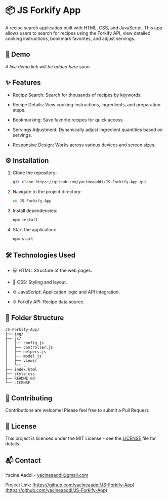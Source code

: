 # 📦 JS Forkify App

A recipe search application built with HTML, CSS, and JavaScript. This app allows users to search for recipes using the Forkify API, view detailed cooking instructions, bookmark favorites, and adjust servings.

## 🔗 Demo

_A live demo link will be added here soon._

## ✨ Features

- Recipe Search: Search for thousands of recipes by keywords.

- Recipe Details: View cooking instructions, ingredients, and preparation steps.

- Bookmarking: Save favorite recipes for quick access.

- Servings Adjustment: Dynamically adjust ingredient quantities based on servings.

- Responsive Design: Works across various devices and screen sizes.

## ⚙️ Installation

1. Clone the repository:

   ```bash
   git clone https://github.com/yacineaaddi/JS-Forkify-App.git
   ```

2. Navigate to the project directory:

   ```bash
   cd JS-Forkify-App
   ```

3. Install dependencies:

   ```bash
   npm install
   ```

4. Start the application:
   ```bash
   npm start
   ```

## 🛠️ Technologies Used

- 💻 HTML: Structure of the web pages.

- 🎨 CSS: Styling and layout.

- ⚙️ JavaScript: Application logic and API integration.

- 🌐 Forkify API: Recipe data source.

## 📁 Folder Structure

```
JS-Forkify-App/
├── img/
├── js/
│   ├── config.js
│   ├── controller.js
│   ├── helpers.js
│   ├── model.js
│   ├── views/
│   └── ...
├── index.html
├── style.css
├── README.md
└── LICENSE
```

## 🤝 Contributing

Contributions are welcome! Please feel free to submit a Pull Request.

## 📄 License

This project is licensed under the MIT License - see the [LICENSE](LICENSE) file for details.

## 📬 Contact

Yacine Aaddi - [yacineaaddi@gmail.com](mailto:yacineaaddi@gmail.com)

Project Link: [https://github.com/yacineaaddi/JS-Forkify-App](https://github.com/yacineaaddi/JS-Forkify-App)
